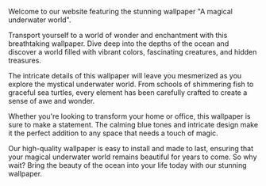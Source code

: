 <!--
Write me content for website with wallpaper "A magical underwater world"
-->

<!--font:Poppins-->

Welcome to our website featuring the stunning wallpaper "A magical underwater world". 

Transport yourself to a world of wonder and enchantment with this breathtaking wallpaper. Dive deep into the depths of the ocean and discover a world filled with vibrant colors, fascinating creatures, and hidden treasures.

The intricate details of this wallpaper will leave you mesmerized as you explore the mystical underwater world. From schools of shimmering fish to graceful sea turtles, every element has been carefully crafted to create a sense of awe and wonder.

Whether you're looking to transform your home or office, this wallpaper is sure to make a statement. The calming blue tones and intricate design make it the perfect addition to any space that needs a touch of magic.

Our high-quality wallpaper is easy to install and made to last, ensuring that your magical underwater world remains beautiful for years to come. So why wait? Bring the beauty of the ocean into your life today with our stunning wallpaper.
